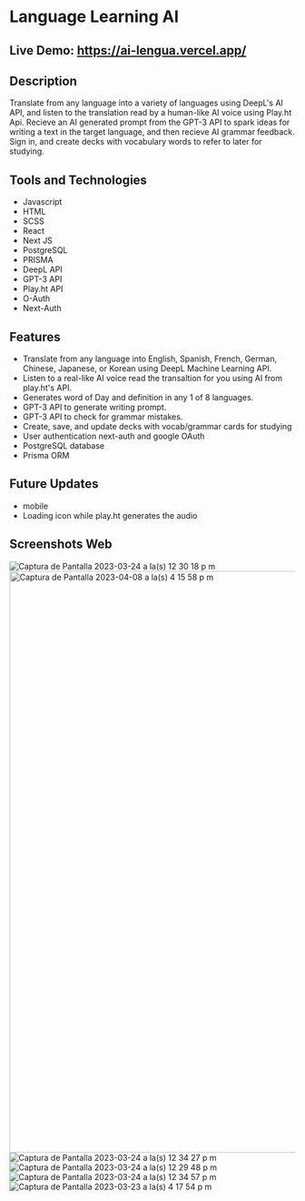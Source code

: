 # Language Learning AI
## Live Demo: https://ai-lengua.vercel.app/
## Description
Translate from any language into a variety of languages using DeepL's AI API, and listen to the translation read by a human-like AI voice using Play.ht Api. Recieve an AI generated prompt from the GPT-3 API to spark ideas for writing a text in the target language, and then recieve AI grammar feedback. Sign in, and create decks with vocabulary words to refer to later for studying. 
## Tools and Technologies 
- Javascript 
- HTML
- SCSS
- React
- Next JS
- PostgreSQL
- PRISMA
- DeepL API
- GPT-3 API
- Play.ht API
- O-Auth
- Next-Auth
## Features 
 - Translate from any language into English, Spanish, French, German, Chinese, Japanese, or Korean using DeepL Machine Learning API.
 - Listen to a real-like AI voice read the transaltion for you using AI from play.ht's API.
 - Generates word of Day and definition in any 1 of 8 languages.
 - GPT-3 API to generate writing prompt.
 - GPT-3 API to check for grammar mistakes.
 - Create, save, and update decks with vocab/grammar cards for studying
 - User authentication next-auth and google OAuth
 - PostgreSQL database 
 - Prisma ORM
## Future Updates
- mobile
- Loading icon while play.ht generates the audio
## Screenshots Web
![Captura de Pantalla 2023-03-24 a la(s) 12 30 18 p m](https://user-images.githubusercontent.com/75180391/227585843-efbc7940-8e68-415f-9590-ba23b20b11eb.jpg)
<img width="1023" alt="Captura de Pantalla 2023-04-08 a la(s) 4 15 58 p m" src="https://user-images.githubusercontent.com/75180391/230777729-d85c3f13-05e1-4045-8a94-c2ff392e338d.png">
![Captura de Pantalla 2023-03-24 a la(s) 12 34 27 p m](https://user-images.githubusercontent.com/75180391/227586588-80b13bdf-8ddf-486a-9a5d-e9c9db921e80.jpg)
![Captura de Pantalla 2023-03-24 a la(s) 12 29 48 p m](https://user-images.githubusercontent.com/75180391/227585938-5f9aeec0-d93b-45a1-93bf-070e3c2e2e56.jpg)
![Captura de Pantalla 2023-03-24 a la(s) 12 34 57 p m](https://user-images.githubusercontent.com/75180391/227586639-44e15b47-3ccd-416b-88ef-4bb1fea37311.jpg)
![Captura de Pantalla 2023-03-23 a la(s) 4 17 54 p m](https://user-images.githubusercontent.com/75180391/227342866-af93960b-ed45-43aa-8c09-8a02e4bfeb2a.jpg)

